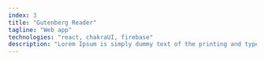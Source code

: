 ```yaml
---
index: 3
title: "Gutenberg Reader"
tagline: "Web app"
technologies: "react, chakraUI, firebase"
description: "Lorem Ipsum is simply dummy text of the printing and typesetting industry. Lorem Ipsum has been the industry's standard dummy text ever since the 1500s, when an unknown printer took a galley of type and scrambled it to make a type specimen book. It has survived not only five centuries, but also the leap into e"
---
```


